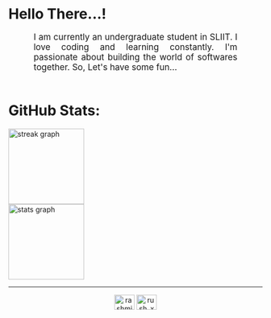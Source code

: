 <h1 style="color: #00000;">Hello There...!</h1>

<p align:"center" style="text-align: justify; margin: 0 50px; font-size: 17px;" >
    I am currently an undergraduate student in SLIIT. I love coding and learning constantly. I'm passionate about building the world of softwares together. So, Let's have some fun...
<br>
<br>
<div>

# GitHub Stats:

<div align="left">
   <img src="https://streak-stats.demolab.com?user=rushxdev&locale=en&mode=daily&theme=chartreuse-dark&hide_border=true&border_radius=5" height="150" alt="streak graph"  /> <br> <img src="https://github-readme-stats.vercel.app/api?username=rushxdev&hide_title=false&hide_rank=false&show_icons=true&include_all_commits=true&count_private=true&disable_animations=false&theme=chartreuse-dark&locale=en&hide_border=true" height="150" alt="stats graph" />
</div>

</div>
<!--  End Stats Cards -->

---

<!-- Begin Footer -->

<div class="footer" align="center" style="margin:15px;">
    <a href="https://linkedin.com/in/rashmika-pabasara-jayanath" target="blank"><img align="center" src="https://raw.githubusercontent.com/rahuldkjain/github-profile-readme-generator/master/src/images/icons/Social/linked-in-alt.svg" alt="rashmika pabasara jayanath" height="30" width="40" /></a>
    <a href="https://instagram.com/rush_x_j" target="blank"><img align="center" src="https://raw.githubusercontent.com/rahuldkjain/github-profile-readme-generator/master/src/images/icons/Social/instagram.svg" alt="rush_x_j" height="30" width="40" /></a>
</p>
    </a>
</div>
<!-- End Footer -->

<!---
rushxdev/rushxdev is a ✨ special ✨ repository because its `README.md` (this file) appears on your GitHub profile.
You can click the Preview link to take a look at your changes.
--->
